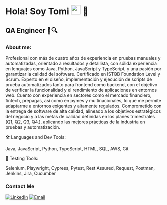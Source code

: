 <h1>Hola! Soy Tomi <img src="https://raw.githubusercontent.com/iampavangandhi/iampavangandhi/master/gifs/Hi.gif" width="30px"> 🚀</h1>
<h2>QA Engineer 🐞🔍</h2>

### About me: 
Profesional con más de cuatro años de experiencia en pruebas manuales y automatizadas, orientado a resultados y detallista, con sólida experiencia en lenguajes como Java, Python, JavaScript y TypeScript, y una pasión por garantizar la calidad del software. Certificado en ISTQB Foundation Level y Scrum. Experto en el diseño, implementación y ejecución de scripts de prueba automatizados tanto para frontend como backend, con el objetivo de verificar la funcionalidad y el rendimiento de aplicaciones en entornos web. Cuento con experiencia en sectores como el mercado financiero, fintech, prepagas, así como en pymes y multinacionales, lo que me permite adaptarme a entornos exigentes y altamente regulados. Comprometido con la entrega de software de alta calidad, alineado a los objetivos estratégicos del negocio y a las metas de calidad definidas en los planes trimestrales (Q1, Q2, Q3, Q4.), aplicando las mejores prácticas de la industria en pruebas y automatización.

🛠️ Languages and Dev Tools:

Java, JavaScript, Python, TypeScript, HTML, SQL, AWS, Git

🐞 Testing Tools:

Selenium, Playwright, Cypress, Pytest, Rest Assured, Request, Postman, Jenkins, Jira, Cucumber
  
### Contact Me
<a href="https://www.linkedin.com/in/tomasemilianozarate99/"><img alt="LinkedIn" src="https://img.shields.io/badge/LinkedIn-Tomas%20Emiliano%20Zarate-blue?style=flat-square&logo=linkedin"></a>
<a href="zaratetomas99@gmail.com"><img alt="Email" src="https://img.shields.io/badge/Gmail-zaratetomas99@gmail.com-blue?style=flat-square&logo=gmail"></a>
